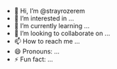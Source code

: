 - 👋 Hi, I’m @strayrozerem
- 👀 I’m interested in ...
- 🌱 I’m currently learning ...
- 💞️ I’m looking to collaborate on ...
- 📫 How to reach me ...
- 😄 Pronouns: ...
- ⚡ Fun fact: ...

<!---
strayrozerem/strayrozerem is a ✨ special ✨ repository because its `README.md` (this file) appears on your GitHub profile.
You can click the Preview link to take a look at your changes.
--->
